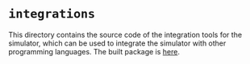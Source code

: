 # `integrations`

This directory contains the source code of the integration tools for the simulator, which can be used to integrate the simulator with other programming languages. The built package is [here](https://github.com/ricktu288/ray-optics/tree/dist-integrations).
